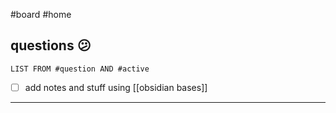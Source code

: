 #board #home
## questions 😕

```dataview
LIST FROM #question AND #active
```

- [ ] add notes and stuff using [[obsidian bases]]
___
